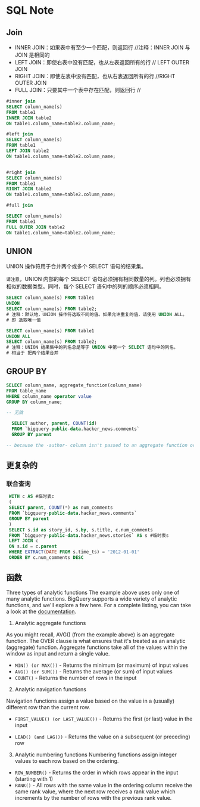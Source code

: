 # SQL Note

## Join

* INNER JOIN：如果表中有至少一个匹配，则返回行 //注释：INNER JOIN 与 JOIN 是相同的
* LEFT JOIN：即使右表中没有匹配，也从左表返回所有的行 // LEFT OUTER JOIN
* RIGHT JOIN：即使左表中没有匹配，也从右表返回所有的行 //RIGHT OUTER JOIN
* FULL JOIN：只要其中一个表中存在匹配，则返回行 //

```sql
#inner join
SELECT column_name(s)
FROM table1
INNER JOIN table2
ON table1.column_name=table2.column_name;

#left join
SELECT column_name(s)
FROM table1
LEFT JOIN table2
ON table1.column_name=table2.column_name;


#right join
SELECT column_name(s)
FROM table1
RIGHT JOIN table2
ON table1.column_name=table2.column_name;

#full join

SELECT column_name(s)
FROM table1
FULL OUTER JOIN table2
ON table1.column_name=table2.column_name;
```

## UNION

UNION 操作符用于合并两个或多个 SELECT 语句的结果集。

`请注意`，UNION 内部的每个 SELECT 语句必须拥有相同数量的列。列也必须拥有相似的数据类型。同时，每个 SELECT 语句中的列的顺序必须相同。

```sql
SELECT column_name(s) FROM table1
UNION
SELECT column_name(s) FROM table2;
# 注释：默认地，UNION 操作符选取不同的值。如果允许重复的值，请使用 UNION ALL。
# 即 选取唯一值

SELECT column_name(s) FROM table1
UNION ALL
SELECT column_name(s) FROM table2;
# 注释：UNION 结果集中的列名总是等于 UNION 中第一个 SELECT 语句中的列名。
# 相当于 把两个结果合并
```


## GROUP BY

```sql
SELECT column_name, aggregate_function(column_name)
FROM table_name
WHERE column_name operator value
GROUP BY column_name;

-- 无效

  SELECT author, parent, COUNT(id)
  FROM `bigquery-public-data.hacker_news.comments`
  GROUP BY parent

-- because the ·author· column isn't passed to an aggregate function or a GROUP BY clause
```

## 更复杂的

### 联合查询

```sql
 WITH c AS #临时表c
 (
 SELECT parent, COUNT(*) as num_comments
 FROM `bigquery-public-data.hacker_news.comments` 
 GROUP BY parent
 )
 SELECT s.id as story_id, s.by, s.title, c.num_comments
 FROM `bigquery-public-data.hacker_news.stories` AS s #临时表s
 LEFT JOIN c
 ON s.id = c.parent 
 WHERE EXTRACT(DATE FROM s.time_ts) = '2012-01-01'
 ORDER BY c.num_comments DESC
```


## 函数

Three types of analytic functions
The example above uses only one of many analytic functions. BigQuery supports a wide variety of analytic functions, and we'll explore a few here. For a complete listing, you can take a look at the [documentation](https://cloud.google.com/bigquery/docs/reference/standard-sql/analytic-function-concepts).

1) Analytic aggregate functions

As you might recall, AVG() (from the example above) is an aggregate function. The OVER clause is what ensures that it's treated as an analytic (aggregate) function. Aggregate functions take all of the values within the window as input and return a single value.

* `MIN() (or MAX())` - Returns the minimum (or maximum) of input values
* `AVG() (or SUM())` - Returns the average (or sum) of input values
* `COUNT()` - Returns the number of rows in the input

2) Analytic navigation functions

Navigation functions assign a value based on the value in a (usually) different row than the current row.

* `FIRST_VALUE() (or LAST_VALUE())` - Returns the first (or last) value in the input

* `LEAD() (and LAG())` - Returns the value on a subsequent (or preceding) row

3) Analytic numbering functions
Numbering functions assign integer values to each row based on the ordering.

* `ROW_NUMBER()` - Returns the order in which rows appear in the input (starting with 1)
* `RANK()` - All rows with the same value in the ordering column receive the same rank value, where the next row receives a rank value which increments by the number of rows with the previous rank value.